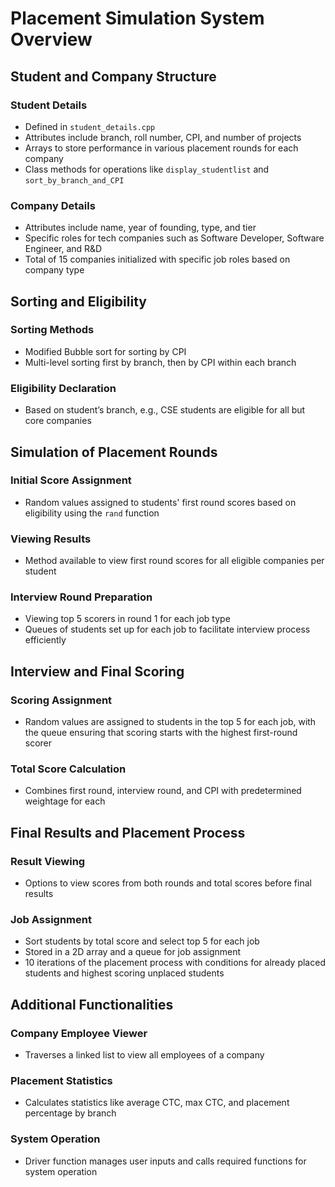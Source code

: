 # Placement Simulation System Overview

## Student and Company Structure

### Student Details
- Defined in `student_details.cpp`
- Attributes include branch, roll number, CPI, and number of projects
- Arrays to store performance in various placement rounds for each company
- Class methods for operations like `display_studentlist` and `sort_by_branch_and_CPI`

### Company Details
- Attributes include name, year of founding, type, and tier
- Specific roles for tech companies such as Software Developer, Software Engineer, and R&D
- Total of 15 companies initialized with specific job roles based on company type

## Sorting and Eligibility

### Sorting Methods
- Modified Bubble sort for sorting by CPI
- Multi-level sorting first by branch, then by CPI within each branch

### Eligibility Declaration
- Based on student’s branch, e.g., CSE students are eligible for all but core companies

## Simulation of Placement Rounds

### Initial Score Assignment
- Random values assigned to students' first round scores based on eligibility using the `rand` function

### Viewing Results
- Method available to view first round scores for all eligible companies per student

### Interview Round Preparation
- Viewing top 5 scorers in round 1 for each job type
- Queues of students set up for each job to facilitate interview process efficiently

## Interview and Final Scoring

### Scoring Assignment
- Random values are assigned to students in the top 5 for each job, with the queue ensuring that scoring starts with the highest first-round scorer

### Total Score Calculation
- Combines first round, interview round, and CPI with predetermined weightage for each

## Final Results and Placement Process

### Result Viewing
- Options to view scores from both rounds and total scores before final results

### Job Assignment
- Sort students by total score and select top 5 for each job
- Stored in a 2D array and a queue for job assignment
- 10 iterations of the placement process with conditions for already placed students and highest scoring unplaced students

## Additional Functionalities

### Company Employee Viewer
- Traverses a linked list to view all employees of a company

### Placement Statistics
- Calculates statistics like average CTC, max CTC, and placement percentage by branch

### System Operation
- Driver function manages user inputs and calls required functions for system operation

